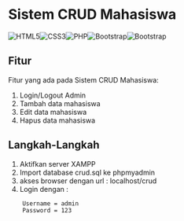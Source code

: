 # Sistem CRUD Mahasiswa

<img alt="HTML5" src="https://img.shields.io/badge/html5%20-%23E34F26.svg?&style=for-the-badge&logo=html5&logoColor=white"><img alt="CSS3" src="https://img.shields.io/badge/css3%20-%231572B6.svg?&style=for-the-badge&logo=css3&logoColor=white"><img alt="PHP" src="https://img.shields.io/badge/php-%23777BB4.svg?&style=for-the-badge&logo=php&logoColor=white"><img alt="Bootstrap" src="https://img.shields.io/badge/Bootstrap-563D7C?style=for-the-badge&logo=bootstrap&logoColor=white"><img alt="Bootstrap">


## Fitur

Fitur yang ada pada Sistem CRUD Mahasiswa:

1. Login/Logout Admin
2. Tambah data mahasiswa
3. Edit data mahasiswa
4. Hapus data mahasiswa

## Langkah-Langkah

1. Aktifkan server XAMPP
1. Import database crud.sql ke phpmyadmin
2. akses browser dengan url : localhost/crud
3. Login dengan :
 ```
     Username = admin 
     Password = 123 
 ```

